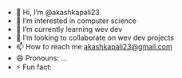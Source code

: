 - 👋 Hi, I’m @akashkapali23
- 👀 I’m interested in computer science
- 🌱 I’m currently learning wev dev
- 💞️ I’m looking to collaborate on wev dev projects
- 📫 How to reach me akashkapali23@gmail.com
- 😄 Pronouns: ...
- ⚡ Fun fact: 

<!---
akashkapali23/akashkapali23 is a ✨ special ✨ repository because its `README.md` (this file) appears on your GitHub profile.
You can click the Preview link to take a look at your changes.
--->
